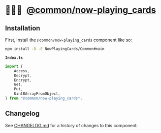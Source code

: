 # 👨🏻‍🔧 [@common/now-playing_cards]

## Installation

First, install the `@common/now-playing_cards` component like so:

```sh
npm install -D -E NowPlayingCards/Common#main
```

**`Index.ts`**

```ts
import {
	Access,
	Decrypt,
	Encrypt,
	Get,
	Put,
	Uint8ArrayFromObject,
} from "@common/now-playing_cards";
```

[@common/now-playing_cards]: https://NPMJS.Org/@common/now-playing_cards

## Changelog

See [CHANGELOG.md](CHANGELOG.md) for a history of changes to this component.
